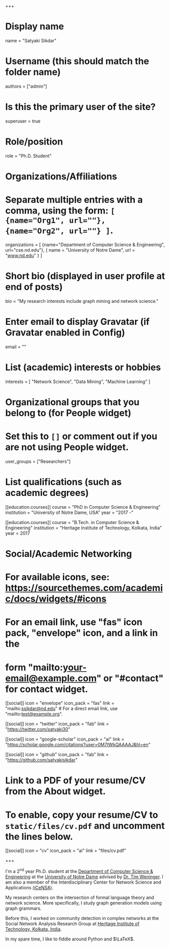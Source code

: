 +++
# Display name
name = "Satyaki Sikdar"

# Username (this should match the folder name)
authors = ["admin"]

# Is this the primary user of the site?
superuser = true

# Role/position
role = "Ph.D. Student"

# Organizations/Affiliations
#   Separate multiple entries with a comma, using the form: `[ {name="Org1", url=""}, {name="Org2", url=""} ]`.
organizations = [ {name="Department of Computer Science & Engineering", url="cse.nd.edu"}, { name = "University of Notre Dame", url = "www.nd.edu" } ]

# Short bio (displayed in user profile at end of posts)
bio = "My research interests include graph mining and network science."

# Enter email to display Gravatar (if Gravatar enabled in Config)
email = ""

# List (academic) interests or hobbies
interests = [
  "Network Science",
  "Data Mining",
  "Machine Learning"
]

# Organizational groups that you belong to (for People widget)
#   Set this to `[]` or comment out if you are not using People widget.
user_groups = ["Researchers"]

# List qualifications (such as academic degrees)
[[education.courses]]
  course = "PhD in Computer Science & Engineering"
  institution = "University of Notre Dame, USA"
  year = "2017 -" 

[[education.courses]]
  course = "B.Tech. in Computer Science & Engineering"
  institution = "Heritage Institute of Technology, Kolkata, India"
  year = 2017

# Social/Academic Networking
# For available icons, see: https://sourcethemes.com/academic/docs/widgets/#icons
#   For an email link, use "fas" icon pack, "envelope" icon, and a link in the
#   form "mailto:your-email@example.com" or "#contact" for contact widget.

[[social]]
  icon = "envelope"
  icon_pack = "fas"
  link = "mailto:ssikdar@nd.edu"  # For a direct email link, use "mailto:test@example.org".

[[social]]
  icon = "twitter"
  icon_pack = "fab"
  link = "https://twitter.com/satyaki30"

[[social]]
  icon = "google-scholar"
  icon_pack = "ai"
  link = "https://scholar.google.com/citations?user=0M7tWkQAAAAJ&hl=en"

[[social]]
  icon = "github"
  icon_pack = "fab"
  link = "https://github.com/satyakisikdar"

# Link to a PDF of your resume/CV from the About widget.
# To enable, copy your resume/CV to `static/files/cv.pdf` and uncomment the lines below.
 [[social]]
   icon = "cv"
   icon_pack = "ai"
   link = "files/cv.pdf"

+++

I'm a 2<sup>nd</sup> year Ph.D. student at the [Department of Computer Science & Engineering](https://cse.nd.edu) at the [University of Notre Dame](https://www.nd.edu) advised by [Dr. Tim Weninger](https://www3.nd.edu/~tweninge). I am also a member of the Interdisciplinary Center for Network Science and Applications [(iCeNSA)](http://icensa.com).  

My research centers on the intersection of formal language theory and network science. More specifically, I study graph generation models using graph grammars.

Before this, I worked on community detection in complex networks at the Social Network Analysis Research Group at [Heritage Institute of Technology, Kolkata, India](http://heritageit.edu).

In my spare time, I like to fiddle around Python and $\LaTeX$.

